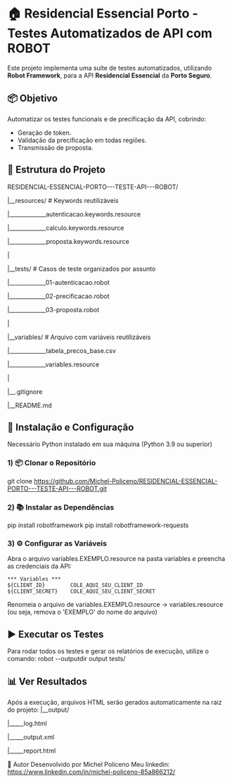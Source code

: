 # 🏠 Residencial Essencial Porto - Testes Automatizados de API com ROBOT

Este projeto implementa uma suíte de testes automatizados, utilizando **Robot Framework**, para a API **Residencial Essencial** da **Porto Seguro**.


## 📦 Objetivo

Automatizar os testes funcionais e de precificação da API, cobrindo:

- Geração de token.
- Validação da precificação em todas regiões.
- Transmissão de proposta.


## 📁 Estrutura do Projeto

RESIDENCIAL-ESSENCIAL-PORTO---TESTE-API---ROBOT/

|__resources/                                   # Keywords reutilizáveis

|_____________autenticacao.keywords.resource

|_____________calculo.keywords.resource

|_____________proposta.keywords.resource

|

|__tests/                                       # Casos de teste organizados por assunto

|_____________01-autenticacao.robot

|_____________02-precificacao.robot

|_____________03-proposta.robot

|

|__variables/                                   # Arquivo com variáveis reutilizáveis

|_____________tabela_precos_base.csv

|_____________variables.resource

|

|__.gitignore

|__README.md 


## 🧰 Instalação e Configuração
Necessário Python instalado em sua máquina (Python 3.9 ou superior)

### 1) 📦 Clonar o Repositório
git clone https://github.com/Michel-Policeno/RESIDENCIAL-ESSENCIAL-PORTO---TESTE-API---ROBOT.git

### 2) 📚 Instalar as Dependências
pip install robotframework
pip install robotframework-requests

### 3) ⚙️ Configurar as Variáveis
Abra o arquivo variables.EXEMPLO.resource na pasta variables e preencha as credenciais da API:

```robot
*** Variables ***  
${CLIENT_ID}        COLE_AQUI_SEU_CLIENT_ID
${CLIENT_SECRET}    COLE_AQUI_SEU_CLIENT_SECRET

```
Renomeia o arquivo de variables.EXEMPLO.resource -> variables.resource 
(ou seja, remova o 'EXEMPLO' do nome do arquivo)


## ▶️ Executar os Testes
Para rodar todos os testes e gerar os relatórios de execução, utilize o comando:
robot --outputdir output tests/


## 📊 Ver Resultados
Após a execução, arquivos HTML serão gerados automaticamente na raiz do projeto:
|__output/

|_____log.html

|_____output.xml

|_____report.html


🧪 Autor
Desenvolvido por Michel Policeno
Meu linkedin: https://www.linkedin.com/in/michel-policeno-85a866212/


